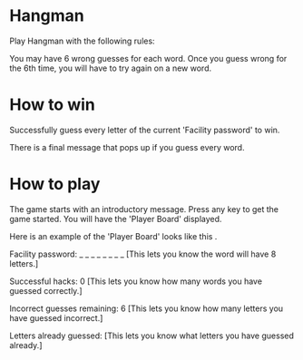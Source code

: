# Hangman

Play Hangman with the following rules:

You may have 6 wrong guesses for each word. Once you guess wrong for the 6th time, you will have to try again on a new word.

# How to win

Successfully guess every letter of the current 'Facility password' to win.

There is a final message that pops up if you guess every word.

# How to play

The game starts with an introductory message. Press any key to get the game started. You will have the 'Player Board' displayed.

Here is an example of the 'Player Board' looks like this .

Facility password: _ _ _ _ _ _ _ _  [This lets you know the word will have 8 letters.]

Successful hacks: 0 [This lets you know how many words you have guessed correctly.]

Incorrect guesses remaining: 6 [This lets you know how many letters you have guessed incorrect.]

Letters already guessed: [This lets you know what letters you have guessed already.]
